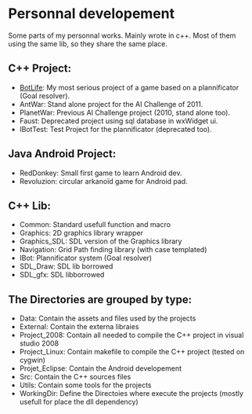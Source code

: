 Personnal developement
======================

Some parts of my personnal works. Mainly wrote in c++.
Most of them using the same lib, so they share the same place.


C++ Project:
------------
- [BotLife](http://www.youtube.com/watch?v=x2GE7QnMiqI): My most serious project of a game based on a plannificator (Goal resolver).
- AntWar: Stand alone project for the AI Challenge of 2011.
- PlanetWar: Previous AI Challenge project (2010, stand alone too).
- Faust: Deprecated project using sql database in wxWidget ui.
- IBotTest: Test Project for the plannificator (deprecated too).

Java Android Project:
---------------------
- RedDonkey: Small first game to learn Android dev.
- Revoluzion: circular arkanoïd game for Android pad.

C++ Lib:
--------
- Common: Standard usefull function and macro
- Graphics: 2D graphics library wrapper 
- Graphics_SDL: SDL version of the Graphics library
- Navigation: Grid Path finding library (with case templated)
- IBot: Plannificator system (Goal resolver)
- SDL_Draw: SDL lib borrowed
- SDL_gfx: SDL libborrowed


The Directories are grouped by type:
------------------------------------
- Data: Contain the assets and files used by the projects
- External: Contain the externa libraies
- Project_2008: Contain all needed to compile the C++ project in visual studio 2008
- Project_Linux: Contain makefile to compile the C++ project (tested on cygwin)
- Projet_Eclipse: Contain the Android developement
- Src: Contain the C++ sources files
- Utils: Contain some tools for the projects
- WorkingDir: Define the Directoies where execute the projects (mostly usefull for place the dll dependency)
